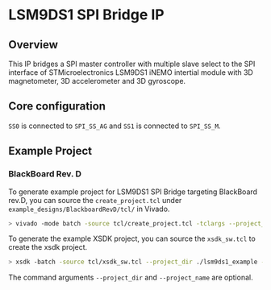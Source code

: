 # LSM9DS1 SPI Bridge IP

## Overview

This IP bridges a SPI master controller with multiple slave select to the SPI interface of STMicroelectronics LSM9DS1 iNEMO intertial module with 3D magnetometer, 3D accelerometer and 3D gyroscope.

## Core configuration

`SS0` is connected to `SPI_SS_AG` and `SS1` is connected to `SPI_SS_M`.

## Example Project

### BlackBoard Rev. D

To generate example project for LSM9DS1 SPI Bridge targeting BlackBoard rev.D, you can source the `create_project.tcl` under `example_designs/BlackboardRevD/tcl/` in Vivado.

```bash
> vivado -mode batch -source tcl/create_project.tcl -tclargs --project_dir ./lsm9ds1_example --project_name example
```

To generate the example XSDK project, you can source the `xsdk_sw.tcl` to create the xsdk project.

```bash
> xsdk -batch -source tcl/xsdk_sw.tcl --project_dir ./lsm9ds1_example --project_name example
```

The command arguments `--project_dir` and `--project_name` are optional.
  
